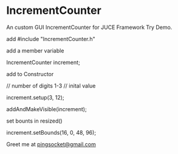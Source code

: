# IncrementCounter

An custom GUI IncrementCounter for JUCE Framework
Try Demo.

add
#include "IncrementCounter.h"

add a member variable

IncrementCounter increment;

add to Constructor

// number of digits 1-3
// inital value

 increment.setup(3, 12);

 addAndMakeVisible(increment);

 set bounts in resized()

 increment.setBounds(16, 0, 48, 96);

Greet me at pingsocket@gmail.com
